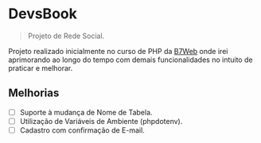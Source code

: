 # DevsBook

> Projeto de Rede Social.

Projeto realizado inicialmente no curso de PHP da [B7Web](https://b7web.com.br/fullstack/) onde irei aprimorando ao longo do tempo com demais funcionalidades no intuito de praticar e melhorar.

## Melhorias

- [ ] Suporte à mudança de Nome de Tabela.
- [ ] Utilização de Variáveis de Ambiente (phpdotenv).
- [ ] Cadastro com confirmação de E-mail.
